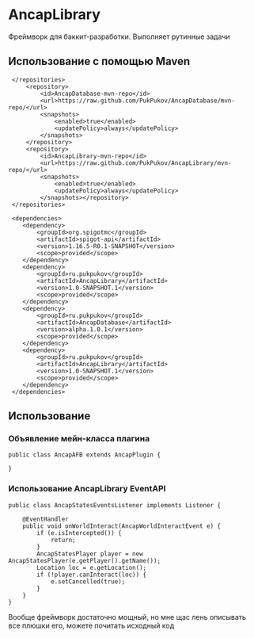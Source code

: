 
# AncapLibrary
Фреймворк для баккит-разработки. Выполняет рутинные задачи

## Использование с помощью Maven

	 </repositories>
	     <repository>  
		     <id>AncapDatabase-mvn-repo</id>  
		     <url>https://raw.github.com/PukPukov/AncapDatabase/mvn-repo/</url>  
		     <snapshots> 
			     <enabled>true</enabled>  
			     <updatePolicy>always</updatePolicy>  
		     </snapshots>
	     </repository>
	     <repository>  
			 <id>AncapLibrary-mvn-repo</id>  
			 <url>https://raw.github.com/PukPukov/AncapLibrary/mvn-repo/</url>  
			 <snapshots>
				 <enabled>true</enabled>  
				 <updatePolicy>always</updatePolicy>  
			 </snapshots></repository>
     </repositories>
     
     <dependencies>  
		<dependency> 
			<groupId>org.spigotmc</groupId>  
			<artifactId>spigot-api</artifactId>  
			<version>1.16.5-R0.1-SNAPSHOT</version>  
			<scope>provided</scope>  
		</dependency>  
		<dependency> 
			<groupId>ru.pukpukov</groupId>  
			<artifactId>AncapLibrary</artifactId>  
			<version>1.0-SNAPSHOT.1</version>  
			<scope>provided</scope>  
		</dependency>  
		<dependency>
			<groupId>ru.pukpukov</groupId>  
			<artifactId>AncapDatabase</artifactId>  
			<version>alpha.1.0.1</version>  
			<scope>provided</scope>  
		</dependency>
		<dependency>  
			<groupId>ru.pukpukov</groupId>  
			<artifactId>AncapLibrary</artifactId>  
			<version>1.0-SNAPSHOT.1</version>  
			<scope>provided</scope>  
		</dependency>
     </dependencies>

## Использование

### Объявление мейн-класса плагина

    public class AncapAFB extends AncapPlugin {
    
    }

### Использование AncapLibrary EventAPI

    public class AncapStatesEventsListener implements Listener {  
      
		@EventHandler  
	    public void onWorldInteract(AncapWorldInteractEvent e) {  
	        if (e.isIntercepted()) {  
	            return;  
		    }  
	        AncapStatesPlayer player = new AncapStatesPlayer(e.getPlayer().getName());  
		    Location loc = e.getLocation();  
		    if (!player.canInteract(loc)) {  
		        e.setCancelled(true);  
	        }  
        }  
    }

Вообще фреймворк достаточно мощный, но мне щас лень описывать все плюшки его, можете почитать исходный код
